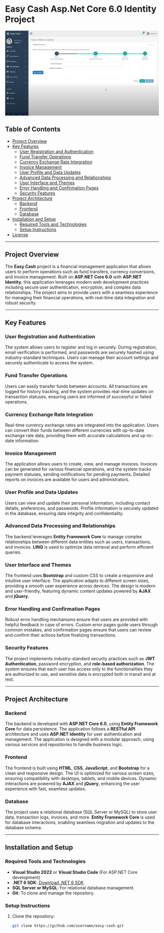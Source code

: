 # Easy Cash Asp.Net Core 6.0 Identity Project
![**Pre-Accounting Automation (Image)**](easycash.JPG)  

## Table of Contents

- [Project Overview](#project-overview)
- [Key Features](#key-features)
  - [User Registration and Authentication](#user-registration-and-authentication)
  - [Fund Transfer Operations](#fund-transfer-operations)
  - [Currency Exchange Rate Integration](#currency-exchange-rate-integration)
  - [Invoice Management](#invoice-management)
  - [User Profile and Data Updates](#user-profile-and-data-updates)
  - [Advanced Data Processing and Relationships](#advanced-data-processing-and-relationships)
  - [User Interface and Themes](#user-interface-and-themes)
  - [Error Handling and Confirmation Pages](#error-handling-and-confirmation-pages)
  - [Security Features](#security-features)
- [Project Architecture](#project-architecture)
  - [Backend](#backend)
  - [Frontend](#frontend)
  - [Database](#database)
- [Installation and Setup](#installation-and-setup)
  - [Required Tools and Technologies](#required-tools-and-technologies)
  - [Setup Instructions](#setup-instructions)
- [License](#license)

---

## Project Overview

The **Easy Cash** project is a financial management application that allows users to perform operations such as fund transfers, currency conversions, and invoice management. Built on **ASP.NET Core 6.0** with **ASP.NET Identity**, this application leverages modern web development practices including secure user authentication, encryption, and complex data relationships. The project aims to provide users with a seamless experience for managing their financial operations, with real-time data integration and robust security.

---

## Key Features

### User Registration and Authentication
The system allows users to register and log in securely. During registration, email verification is performed, and passwords are securely hashed using industry-standard techniques. Users can manage their account settings and securely authenticate to access the system.

### Fund Transfer Operations
Users can easily transfer funds between accounts. All transactions are logged for history tracking, and the system provides real-time updates on transaction statuses, ensuring users are informed of successful or failed operations.

### Currency Exchange Rate Integration
Real-time currency exchange rates are integrated into the application. Users can convert their funds between different currencies with up-to-date exchange rate data, providing them with accurate calculations and up-to-date information.

### Invoice Management
The application allows users to create, view, and manage invoices. Invoices can be generated for various financial operations, and the system tracks payment statuses, sending notifications for pending payments. Detailed reports on invoices are available for users and administrators.

### User Profile and Data Updates
Users can view and update their personal information, including contact details, preferences, and passwords. Profile information is securely updated in the database, ensuring data integrity and confidentiality.

### Advanced Data Processing and Relationships
The backend leverages **Entity Framework Core** to manage complex relationships between different data entities such as users, transactions, and invoices. **LINQ** is used to optimize data retrieval and perform efficient queries.

### User Interface and Themes
The frontend uses **Bootstrap** and custom CSS to create a responsive and intuitive user interface. The application adapts to different screen sizes, providing a smooth user experience across devices. The design is modern and user-friendly, featuring dynamic content updates powered by **AJAX** and **jQuery**.

### Error Handling and Confirmation Pages
Robust error handling mechanisms ensure that users are provided with helpful feedback in case of errors. Custom error pages guide users through common mistakes, and confirmation pages ensure that users can review and confirm their actions before finalizing transactions.

### Security Features
The project implements industry-standard security practices such as **JWT Authentication**, password encryption, and **role-based authorization**. The system ensures that each user has access only to the functionalities they are authorized to use, and sensitive data is encrypted both in transit and at rest.

---

## Project Architecture

### Backend
The backend is developed with **ASP.NET Core 6.0**, using **Entity Framework Core** for data persistence. The application follows a **RESTful API** architecture and uses **ASP.NET Identity** for user authentication and management. The application is designed with a modular approach, using various services and repositories to handle business logic.

### Frontend
The frontend is built using **HTML**, **CSS**, **JavaScript**, and **Bootstrap** for a clean and responsive design. The UI is optimized for various screen sizes, ensuring compatibility with desktops, tablets, and mobile devices. Dynamic interactions are powered by **AJAX** and **jQuery**, enhancing the user experience with fast, seamless updates.

### Database
The project uses a relational database (SQL Server or MySQL) to store user data, transaction logs, invoices, and more. **Entity Framework Core** is used for database interactions, enabling seamless migration and updates to the database schema.

---

## Installation and Setup

### Required Tools and Technologies
- **Visual Studio 2022** or **Visual Studio Code** (For ASP.NET Core development)
- **.NET 6 SDK**: [Download .NET 6 SDK](https://dotnet.microsoft.com/download/dotnet)
- **SQL Server or MySQL**: For relational database management.
- **Git**: To clone and manage the repository.

### Setup Instructions

1. Clone the repository:
   ```bash
   git clone https://github.com/username/easy-cash.git
